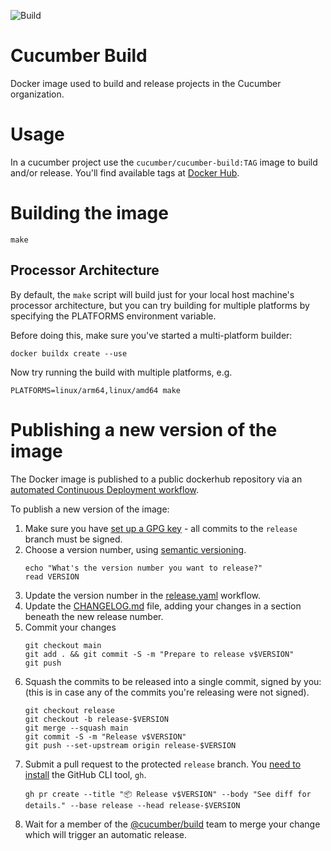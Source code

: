 ![Build](https://github.com/cucumber/build/actions/workflows/build.yaml/badge.svg)

# Cucumber Build

Docker image used to build and release projects in the Cucumber organization.

# Usage

In a cucumber project use the `cucumber/cucumber-build:TAG` image to build
and/or release. You'll find available tags at [Docker Hub](https://hub.docker.com/r/cucumber/cucumber-build/tags).

# Building the image

    make

## Processor Architecture

By default, the `make` script will build just for your local host machine's processor architecture, but you can try building for multiple platforms by specifying the PLATFORMS environment variable.

Before doing this, make sure you've started a multi-platform builder:

    docker buildx create --use

Now try running the build with multiple platforms, e.g.

    PLATFORMS=linux/arm64,linux/amd64 make

# Publishing a new version of the image

The Docker image is published to a public dockerhub repository via an [automated Continuous Deployment workflow](./.github/workflows/release.yaml).

To publish a new version of the image:

1. Make sure you have [set up a GPG key](https://docs.github.com/en/github/authenticating-to-github/signing-commits) - all commits to the `release` branch must be signed.
1. Choose a version number, using [semantic versioning](https://semver.org/).
   ```
   echo "What's the version number you want to release?"
   read VERSION
   ```
1. Update the version number in the [release.yaml](./.github/workflows/release.yaml) workflow.
1. Update the [CHANGELOG.md](./CHANGELOG.md) file, adding your changes in a section beneath the new release number.
1. Commit your changes
   ```
   git checkout main
   git add . && git commit -S -m "Prepare to release v$VERSION"
   git push
   ```
1. Squash the commits to be released into a single commit, signed by you: (this is in case any of the commits you're releasing were not signed).
   ```
   git checkout release
   git checkout -b release-$VERSION
   git merge --squash main
   git commit -S -m "Release v$VERSION"
   git push --set-upstream origin release-$VERSION
   ```
1. Submit a pull request to the protected `release` branch. You [need to install](https://github.com/cli/cli#installation) the GitHub CLI tool, `gh`.
   ```
   gh pr create --title "📦 Release v$VERSION" --body "See diff for details." --base release --head release-$VERSION
   ```
1. Wait for a member of the [@cucumber/build](https://github.com/orgs/cucumber/teams/build) team to merge your change which will trigger an automatic release.
